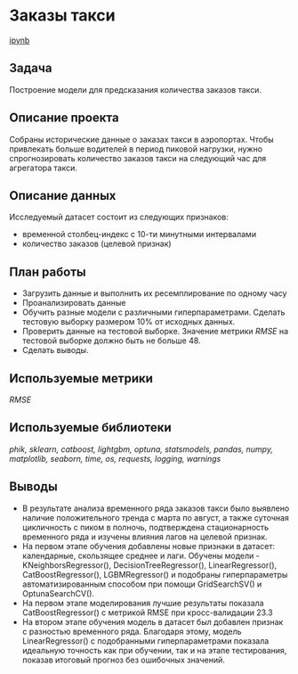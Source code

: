 # Заказы такси

[ipynb](taxi_order_forecasting.ipynb)

## Задача
Построение модели для предсказания количества заказов такси.

## Описание проекта
Собраны исторические данные о заказах такси в аэропортах. Чтобы привлекать больше водителей в период пиковой нагрузки, нужно спрогнозировать количество заказов такси на следующий час для агрегатора такси.

## Описание данных
Исследуемый датасет состоит из следующих признаков:
 - временной столбец-индекс с 10-ти минутными интервалами
 - количество заказов (целевой признак) 

## План работы
- Загрузить данные и выполнить их ресемплирование по одному часу
- Проанализировать данные
- Обучить разные модели с различными гиперпараметрами. Сделать тестовую выборку размером 10% от исходных данных.
- Проверить данные на тестовой выборке. Значение метрики *RMSE* на тестовой выборке должно быть не больше 48.
- Сделать выводы. 

## Используемые метрики
*RMSE*

## Используемые библиотеки
*phik, sklearn, catboost, lightgbm, optuna, statsmodels, pandas, numpy, matplotlib, seaborn, time, os, requests, logging, warnings*

## Выводы
- В результате анализа временного ряда заказов такси было выявлено наличие положительного тренда с марта по август, а также суточная цикличность с пиком в полночь, подтверждена стационарность временного ряда и изучены влияния лагов на целевой признак.
- На первом этапе обучения добавлены новые признаки в датасет: календарные, скользящее среднее и лаги. Обучены модели - KNeighborsRegressor(), DecisionTreeRegressor(), LinearRegressor(), CatBoostRegressor(),
LGBMRegressor() и подобраны гиперпараметры автоматизированным способом при помощи GridSearchSV() и OptunaSearchCV().
- На первом этапе моделирования лучшие результаты показала CatBoostRegressor() с метрикой RMSE при кросс-валидации 23.3
- На втором этапе обучения модель в датасет был добавлен признак с разностью временного ряда. Благодаря этому, модель LinearRegressor() с подобранными гиперпараметрами показала идеальную точность как при обучении, так и на этапе тестирования, показав итоговый прогноз без ошибочных значений.